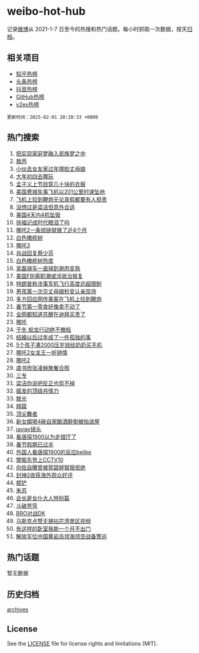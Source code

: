 # weibo-hot-hub

记录[微博](https://www.weibo.com)从 2021-1-7 日至今的热搜和热门话题。每小时抓取一次数据，按天[归档](archives)。

## 相关项目

- [知乎热榜](https://github.com/lonnyzhang423/zhihu-hot-hub)
- [头条热榜](https://github.com/lonnyzhang423/toutiao-hot-hub)
- [抖音热榜](https://github.com/lonnyzhang423/douyin-hot-hub)
- [GitHub热榜](https://github.com/lonnyzhang423/github-hot-hub)
- [v2ex热榜](https://github.com/lonnyzhang423/v2ex-hot-hub)


`更新时间：2025-02-01 20:28:33 +0800`

## 热门搜索

1. [把实现家庭梦融入民族梦之中](https://m.weibo.cn/search?containerid=100103type%3D1%26t%3D10%26q%3D%23%E6%8A%8A%E5%AE%9E%E7%8E%B0%E5%AE%B6%E5%BA%AD%E6%A2%A6%E8%9E%8D%E5%85%A5%E6%B0%91%E6%97%8F%E6%A2%A6%E4%B9%8B%E4%B8%AD%23&stream_entry_id=51&isnewpage=1&extparam=seat%3D1%26q%3D%2523%25E6%258A%258A%25E5%25AE%259E%25E7%258E%25B0%25E5%25AE%25B6%25E5%25BA%25AD%25E6%25A2%25A6%25E8%259E%258D%25E5%2585%25A5%25E6%25B0%2591%25E6%2597%258F%25E6%25A2%25A6%25E4%25B9%258B%25E4%25B8%25AD%2523%26filter_type%3Drealtimehot%26stream_entry_id%3D51%26pos%3D0%26dgr%3D0%26c_type%3D51%26cate%3D10103%26display_time%3D1738412911%26pre_seqid%3D17384129116630109200806)
1. [敖丙](https://m.weibo.cn/search?containerid=100103type%3D1%26t%3D10%26q%3D%E6%95%96%E4%B8%99&stream_entry_id=31&isnewpage=1&extparam=seat%3D1%26q%3D%25E6%2595%2596%25E4%25B8%2599%26dgr%3D0%26stream_entry_id%3D31%26realpos%3D1%26band_rank%3D1%26filter_type%3Drealtimehot%26cate%3D5001%26lcate%3D5001%26c_type%3D31%26pos%3D0%26flag%3D2%26display_time%3D1738412911%26pre_seqid%3D17384129116630109200806)
1. [小伙去女友家过年撞脸丈母娘](https://m.weibo.cn/search?containerid=100103type%3D1%26t%3D10%26q%3D%23%E5%B0%8F%E4%BC%99%E5%8E%BB%E5%A5%B3%E5%8F%8B%E5%AE%B6%E8%BF%87%E5%B9%B4%E6%92%9E%E8%84%B8%E4%B8%88%E6%AF%8D%E5%A8%98%23&stream_entry_id=31&isnewpage=1&extparam=seat%3D1%26q%3D%2523%25E5%25B0%258F%25E4%25BC%2599%25E5%258E%25BB%25E5%25A5%25B3%25E5%258F%258B%25E5%25AE%25B6%25E8%25BF%2587%25E5%25B9%25B4%25E6%2592%259E%25E8%2584%25B8%25E4%25B8%2588%25E6%25AF%258D%25E5%25A8%2598%2523%26dgr%3D0%26stream_entry_id%3D31%26realpos%3D2%26band_rank%3D2%26filter_type%3Drealtimehot%26cate%3D5001%26lcate%3D5001%26c_type%3D31%26pos%3D1%26flag%3D0%26display_time%3D1738412911%26pre_seqid%3D17384129116630109200806)
1. [大年初四去哪玩](https://m.weibo.cn/search?containerid=100103type%3D1%26t%3D10%26q%3D%23%E5%A4%A7%E5%B9%B4%E5%88%9D%E5%9B%9B%E5%8E%BB%E5%93%AA%E7%8E%A9%23&stream_entry_id=31&isnewpage=1&extparam=seat%3D1%26q%3D%2523%25E5%25A4%25A7%25E5%25B9%25B4%25E5%2588%259D%25E5%259B%259B%25E5%258E%25BB%25E5%2593%25AA%25E7%258E%25A9%2523%26dgr%3D0%26stream_entry_id%3D31%26realpos%3D3%26band_rank%3D3%26filter_type%3Drealtimehot%26cate%3D5001%26lcate%3D5001%26c_type%3D31%26pos%3D2%26flag%3D0%26display_time%3D1738412911%26pre_seqid%3D17384129116630109200806)
1. [孟子义上节目穿几十块的衣服](https://m.weibo.cn/search?containerid=100103type%3D1%26t%3D10%26q%3D%23%E5%AD%9F%E5%AD%90%E4%B9%89%E4%B8%8A%E8%8A%82%E7%9B%AE%E7%A9%BF%E5%87%A0%E5%8D%81%E5%9D%97%E7%9A%84%E8%A1%A3%E6%9C%8D%23&stream_entry_id=31&isnewpage=1&extparam=seat%3D1%26q%3D%2523%25E5%25AD%259F%25E5%25AD%2590%25E4%25B9%2589%25E4%25B8%258A%25E8%258A%2582%25E7%259B%25AE%25E7%25A9%25BF%25E5%2587%25A0%25E5%258D%2581%25E5%259D%2597%25E7%259A%2584%25E8%25A1%25A3%25E6%259C%258D%2523%26dgr%3D0%26stream_entry_id%3D31%26realpos%3D4%26band_rank%3D4%26filter_type%3Drealtimehot%26cate%3D5001%26lcate%3D5001%26c_type%3D31%26pos%3D3%26flag%3D2%26display_time%3D1738412911%26pre_seqid%3D17384129116630109200806)
1. [美国费城失事飞机以201公里时速坠地](https://m.weibo.cn/search?containerid=100103type%3D1%26t%3D10%26q%3D%23%E7%BE%8E%E5%9B%BD%E8%B4%B9%E5%9F%8E%E5%A4%B1%E4%BA%8B%E9%A3%9E%E6%9C%BA%E4%BB%A5201%E5%85%AC%E9%87%8C%E6%97%B6%E9%80%9F%E5%9D%A0%E5%9C%B0%23&stream_entry_id=31&isnewpage=1&extparam=seat%3D1%26q%3D%2523%25E7%25BE%258E%25E5%259B%25BD%25E8%25B4%25B9%25E5%259F%258E%25E5%25A4%25B1%25E4%25BA%258B%25E9%25A3%259E%25E6%259C%25BA%25E4%25BB%25A5201%25E5%2585%25AC%25E9%2587%258C%25E6%2597%25B6%25E9%2580%259F%25E5%259D%25A0%25E5%259C%25B0%2523%26dgr%3D0%26stream_entry_id%3D31%26realpos%3D5%26band_rank%3D5%26filter_type%3Drealtimehot%26cate%3D5001%26lcate%3D5001%26c_type%3D31%26pos%3D4%26flag%3D1%26display_time%3D1738412911%26pre_seqid%3D17384129116630109200806)
1. [飞机上捡到鞭炮无论真假都要有人担责](https://m.weibo.cn/search?containerid=100103type%3D1%26t%3D10%26q%3D%23%E9%A3%9E%E6%9C%BA%E4%B8%8A%E6%8D%A1%E5%88%B0%E9%9E%AD%E7%82%AE%E6%97%A0%E8%AE%BA%E7%9C%9F%E5%81%87%E9%83%BD%E8%A6%81%E6%9C%89%E4%BA%BA%E6%8B%85%E8%B4%A3%23&stream_entry_id=31&isnewpage=1&extparam=seat%3D1%26q%3D%2523%25E9%25A3%259E%25E6%259C%25BA%25E4%25B8%258A%25E6%258D%25A1%25E5%2588%25B0%25E9%259E%25AD%25E7%2582%25AE%25E6%2597%25A0%25E8%25AE%25BA%25E7%259C%259F%25E5%2581%2587%25E9%2583%25BD%25E8%25A6%2581%25E6%259C%2589%25E4%25BA%25BA%25E6%258B%2585%25E8%25B4%25A3%2523%26dgr%3D0%26stream_entry_id%3D31%26realpos%3D6%26band_rank%3D6%26filter_type%3Drealtimehot%26cate%3D5001%26lcate%3D5001%26c_type%3D31%26pos%3D5%26flag%3D0%26display_time%3D1738412911%26pre_seqid%3D17384129116630109200806)
1. [没想过是梁洁但意外合适](https://m.weibo.cn/search?containerid=100103type%3D1%26t%3D10%26q%3D%E6%B2%A1%E6%83%B3%E8%BF%87%E6%98%AF%E6%A2%81%E6%B4%81%E4%BD%86%E6%84%8F%E5%A4%96%E5%90%88%E9%80%82&stream_entry_id=31&isnewpage=1&extparam=seat%3D1%26q%3D%25E6%25B2%25A1%25E6%2583%25B3%25E8%25BF%2587%25E6%2598%25AF%25E6%25A2%2581%25E6%25B4%2581%25E4%25BD%2586%25E6%2584%258F%25E5%25A4%2596%25E5%2590%2588%25E9%2580%2582%26dgr%3D0%26stream_entry_id%3D31%26realpos%3D7%26band_rank%3D7%26filter_type%3Drealtimehot%26cate%3D5001%26lcate%3D5001%26c_type%3D31%26pos%3D6%26flag%3D1%26display_time%3D1738412911%26pre_seqid%3D17384129116630109200806)
1. [美国4天内4机坠毁](https://m.weibo.cn/search?containerid=100103type%3D1%26t%3D10%26q%3D%23%E7%BE%8E%E5%9B%BD4%E5%A4%A9%E5%86%854%E6%9C%BA%E5%9D%A0%E6%AF%81%23&stream_entry_id=31&isnewpage=1&extparam=seat%3D1%26q%3D%2523%25E7%25BE%258E%25E5%259B%25BD4%25E5%25A4%25A9%25E5%2586%25854%25E6%259C%25BA%25E5%259D%25A0%25E6%25AF%2581%2523%26dgr%3D0%26stream_entry_id%3D31%26realpos%3D8%26band_rank%3D8%26filter_type%3Drealtimehot%26cate%3D5001%26lcate%3D5001%26c_type%3D31%26pos%3D7%26flag%3D0%26display_time%3D1738412911%26pre_seqid%3D17384129116630109200806)
1. [徐福记成时代眼泪了吗](https://m.weibo.cn/search?containerid=100103type%3D1%26t%3D10%26q%3D%23%E5%BE%90%E7%A6%8F%E8%AE%B0%E6%88%90%E6%97%B6%E4%BB%A3%E7%9C%BC%E6%B3%AA%E4%BA%86%E5%90%97%23&stream_entry_id=31&isnewpage=1&extparam=seat%3D1%26q%3D%2523%25E5%25BE%2590%25E7%25A6%258F%25E8%25AE%25B0%25E6%2588%2590%25E6%2597%25B6%25E4%25BB%25A3%25E7%259C%25BC%25E6%25B3%25AA%25E4%25BA%2586%25E5%2590%2597%2523%26dgr%3D0%26stream_entry_id%3D31%26realpos%3D9%26band_rank%3D9%26filter_type%3Drealtimehot%26cate%3D5001%26lcate%3D5001%26c_type%3D31%26pos%3D8%26flag%3D0%26display_time%3D1738412911%26pre_seqid%3D17384129116630109200806)
1. [哪吒2一条锁链就做了近4个月](https://m.weibo.cn/search?containerid=100103type%3D1%26t%3D10%26q%3D%23%E5%93%AA%E5%90%922%E4%B8%80%E6%9D%A1%E9%94%81%E9%93%BE%E5%B0%B1%E5%81%9A%E4%BA%86%E8%BF%914%E4%B8%AA%E6%9C%88%23&stream_entry_id=31&isnewpage=1&extparam=seat%3D1%26q%3D%2523%25E5%2593%25AA%25E5%2590%25922%25E4%25B8%2580%25E6%259D%25A1%25E9%2594%2581%25E9%2593%25BE%25E5%25B0%25B1%25E5%2581%259A%25E4%25BA%2586%25E8%25BF%25914%25E4%25B8%25AA%25E6%259C%2588%2523%26dgr%3D0%26stream_entry_id%3D31%26realpos%3D10%26band_rank%3D10%26filter_type%3Drealtimehot%26cate%3D5001%26lcate%3D5001%26c_type%3D31%26pos%3D9%26flag%3D0%26display_time%3D1738412911%26pre_seqid%3D17384129116630109200806)
1. [白色橄榄树](https://m.weibo.cn/search?containerid=100103type%3D1%26t%3D10%26q%3D%E7%99%BD%E8%89%B2%E6%A9%84%E6%A6%84%E6%A0%91&stream_entry_id=31&isnewpage=1&extparam=seat%3D1%26q%3D%25E7%2599%25BD%25E8%2589%25B2%25E6%25A9%2584%25E6%25A6%2584%25E6%25A0%2591%26dgr%3D0%26stream_entry_id%3D31%26realpos%3D11%26band_rank%3D11%26filter_type%3Drealtimehot%26cate%3D5001%26lcate%3D5001%26c_type%3D31%26pos%3D10%26flag%3D2%26display_time%3D1738412911%26pre_seqid%3D17384129116630109200806)
1. [哪吒3](https://m.weibo.cn/search?containerid=100103type%3D1%26t%3D10%26q%3D%E5%93%AA%E5%90%923&stream_entry_id=31&isnewpage=1&extparam=seat%3D1%26q%3D%25E5%2593%25AA%25E5%2590%25923%26dgr%3D0%26stream_entry_id%3D31%26realpos%3D12%26band_rank%3D12%26filter_type%3Drealtimehot%26cate%3D5001%26lcate%3D5001%26c_type%3D31%26pos%3D11%26flag%3D1%26display_time%3D1738412911%26pre_seqid%3D17384129116630109200806)
1. [肖战回复蔡少芬](https://m.weibo.cn/search?containerid=100103type%3D1%26t%3D10%26q%3D%23%E8%82%96%E6%88%98%E5%9B%9E%E5%A4%8D%E8%94%A1%E5%B0%91%E8%8A%AC%23&stream_entry_id=31&isnewpage=1&extparam=seat%3D1%26q%3D%2523%25E8%2582%2596%25E6%2588%2598%25E5%259B%259E%25E5%25A4%258D%25E8%2594%25A1%25E5%25B0%2591%25E8%258A%25AC%2523%26dgr%3D0%26stream_entry_id%3D31%26realpos%3D13%26band_rank%3D13%26filter_type%3Drealtimehot%26cate%3D5001%26lcate%3D5001%26c_type%3D31%26pos%3D12%26flag%3D0%26display_time%3D1738412911%26pre_seqid%3D17384129116630109200806)
1. [白色橄榄树热度](https://m.weibo.cn/search?containerid=100103type%3D1%26t%3D10%26q%3D%23%E7%99%BD%E8%89%B2%E6%A9%84%E6%A6%84%E6%A0%91%E7%83%AD%E5%BA%A6%23&stream_entry_id=31&isnewpage=1&extparam=seat%3D1%26q%3D%2523%25E7%2599%25BD%25E8%2589%25B2%25E6%25A9%2584%25E6%25A6%2584%25E6%25A0%2591%25E7%2583%25AD%25E5%25BA%25A6%2523%26dgr%3D0%26stream_entry_id%3D31%26realpos%3D14%26band_rank%3D14%26filter_type%3Drealtimehot%26cate%3D5001%26lcate%3D5001%26c_type%3D31%26pos%3D13%26flag%3D1%26display_time%3D1738412911%26pre_seqid%3D17384129116630109200806)
1. [吴磊骑车一直骑到涮肉变熟](https://m.weibo.cn/search?containerid=100103type%3D1%26t%3D10%26q%3D%E5%90%B4%E7%A3%8A%E9%AA%91%E8%BD%A6%E4%B8%80%E7%9B%B4%E9%AA%91%E5%88%B0%E6%B6%AE%E8%82%89%E5%8F%98%E7%86%9F&stream_entry_id=31&isnewpage=1&extparam=seat%3D1%26q%3D%25E5%2590%25B4%25E7%25A3%258A%25E9%25AA%2591%25E8%25BD%25A6%25E4%25B8%2580%25E7%259B%25B4%25E9%25AA%2591%25E5%2588%25B0%25E6%25B6%25AE%25E8%2582%2589%25E5%258F%2598%25E7%2586%259F%26dgr%3D0%26stream_entry_id%3D31%26realpos%3D15%26band_rank%3D15%26filter_type%3Drealtimehot%26cate%3D5001%26lcate%3D5001%26c_type%3D31%26pos%3D14%26flag%3D1%26display_time%3D1738412911%26pre_seqid%3D17384129116630109200806)
1. [美国FBI离职潮或涉政治报复](https://m.weibo.cn/search?containerid=100103type%3D1%26t%3D10%26q%3D%23%E7%BE%8E%E5%9B%BDFBI%E7%A6%BB%E8%81%8C%E6%BD%AE%E6%88%96%E6%B6%89%E6%94%BF%E6%B2%BB%E6%8A%A5%E5%A4%8D%23&stream_entry_id=31&isnewpage=1&extparam=seat%3D1%26q%3D%2523%25E7%25BE%258E%25E5%259B%25BDFBI%25E7%25A6%25BB%25E8%2581%258C%25E6%25BD%25AE%25E6%2588%2596%25E6%25B6%2589%25E6%2594%25BF%25E6%25B2%25BB%25E6%258A%25A5%25E5%25A4%258D%2523%26dgr%3D0%26stream_entry_id%3D31%26realpos%3D16%26band_rank%3D16%26filter_type%3Drealtimehot%26cate%3D5001%26lcate%3D5001%26c_type%3D31%26pos%3D15%26flag%3D1%26display_time%3D1738412911%26pre_seqid%3D17384129116630109200806)
1. [特朗普称涉事军机飞行高度远超限制](https://m.weibo.cn/search?containerid=100103type%3D1%26t%3D10%26q%3D%23%E7%89%B9%E6%9C%97%E6%99%AE%E7%A7%B0%E6%B6%89%E4%BA%8B%E5%86%9B%E6%9C%BA%E9%A3%9E%E8%A1%8C%E9%AB%98%E5%BA%A6%E8%BF%9C%E8%B6%85%E9%99%90%E5%88%B6%23&stream_entry_id=31&isnewpage=1&extparam=seat%3D1%26q%3D%2523%25E7%2589%25B9%25E6%259C%2597%25E6%2599%25AE%25E7%25A7%25B0%25E6%25B6%2589%25E4%25BA%258B%25E5%2586%259B%25E6%259C%25BA%25E9%25A3%259E%25E8%25A1%258C%25E9%25AB%2598%25E5%25BA%25A6%25E8%25BF%259C%25E8%25B6%2585%25E9%2599%2590%25E5%2588%25B6%2523%26dgr%3D0%26stream_entry_id%3D31%26realpos%3D17%26band_rank%3D17%26filter_type%3Drealtimehot%26cate%3D5001%26lcate%3D5001%26c_type%3D31%26pos%3D16%26flag%3D0%26display_time%3D1738412911%26pre_seqid%3D17384129116630109200806)
1. [男孩第一次见丈母娘秒变认亲现场](https://m.weibo.cn/search?containerid=100103type%3D1%26t%3D10%26q%3D%23%E7%94%B7%E5%AD%A9%E7%AC%AC%E4%B8%80%E6%AC%A1%E8%A7%81%E4%B8%88%E6%AF%8D%E5%A8%98%E7%A7%92%E5%8F%98%E8%AE%A4%E4%BA%B2%E7%8E%B0%E5%9C%BA%23&stream_entry_id=31&isnewpage=1&extparam=seat%3D1%26q%3D%2523%25E7%2594%25B7%25E5%25AD%25A9%25E7%25AC%25AC%25E4%25B8%2580%25E6%25AC%25A1%25E8%25A7%2581%25E4%25B8%2588%25E6%25AF%258D%25E5%25A8%2598%25E7%25A7%2592%25E5%258F%2598%25E8%25AE%25A4%25E4%25BA%25B2%25E7%258E%25B0%25E5%259C%25BA%2523%26dgr%3D0%26stream_entry_id%3D31%26realpos%3D18%26band_rank%3D18%26filter_type%3Drealtimehot%26cate%3D5001%26lcate%3D5001%26c_type%3D31%26pos%3D17%26flag%3D0%26display_time%3D1738412911%26pre_seqid%3D17384129116630109200806)
1. [多方回应网传乘客在飞机上捡到鞭炮](https://m.weibo.cn/search?containerid=100103type%3D1%26t%3D10%26q%3D%23%E5%A4%9A%E6%96%B9%E5%9B%9E%E5%BA%94%E7%BD%91%E4%BC%A0%E4%B9%98%E5%AE%A2%E5%9C%A8%E9%A3%9E%E6%9C%BA%E4%B8%8A%E6%8D%A1%E5%88%B0%E9%9E%AD%E7%82%AE%23&stream_entry_id=31&isnewpage=1&extparam=seat%3D1%26q%3D%2523%25E5%25A4%259A%25E6%2596%25B9%25E5%259B%259E%25E5%25BA%2594%25E7%25BD%2591%25E4%25BC%25A0%25E4%25B9%2598%25E5%25AE%25A2%25E5%259C%25A8%25E9%25A3%259E%25E6%259C%25BA%25E4%25B8%258A%25E6%258D%25A1%25E5%2588%25B0%25E9%259E%25AD%25E7%2582%25AE%2523%26dgr%3D0%26stream_entry_id%3D31%26realpos%3D19%26band_rank%3D19%26filter_type%3Drealtimehot%26cate%3D5001%26lcate%3D5001%26c_type%3D31%26pos%3D18%26flag%3D0%26display_time%3D1738412911%26pre_seqid%3D17384129116630109200806)
1. [春节第一零食好像卖不动了](https://m.weibo.cn/search?containerid=100103type%3D1%26t%3D10%26q%3D%23%E6%98%A5%E8%8A%82%E7%AC%AC%E4%B8%80%E9%9B%B6%E9%A3%9F%E5%A5%BD%E5%83%8F%E5%8D%96%E4%B8%8D%E5%8A%A8%E4%BA%86%23&stream_entry_id=31&isnewpage=1&extparam=seat%3D1%26q%3D%2523%25E6%2598%25A5%25E8%258A%2582%25E7%25AC%25AC%25E4%25B8%2580%25E9%259B%25B6%25E9%25A3%259F%25E5%25A5%25BD%25E5%2583%258F%25E5%258D%2596%25E4%25B8%258D%25E5%258A%25A8%25E4%25BA%2586%2523%26dgr%3D0%26stream_entry_id%3D31%26realpos%3D20%26band_rank%3D20%26filter_type%3Drealtimehot%26cate%3D5001%26lcate%3D5001%26c_type%3D31%26pos%3D19%26flag%3D0%26display_time%3D1738412911%26pre_seqid%3D17384129116630109200806)
1. [全网都知道苏醒在迪拜买贵了](https://m.weibo.cn/search?containerid=100103type%3D1%26t%3D10%26q%3D%E5%85%A8%E7%BD%91%E9%83%BD%E7%9F%A5%E9%81%93%E8%8B%8F%E9%86%92%E5%9C%A8%E8%BF%AA%E6%8B%9C%E4%B9%B0%E8%B4%B5%E4%BA%86&stream_entry_id=31&isnewpage=1&extparam=seat%3D1%26q%3D%25E5%2585%25A8%25E7%25BD%2591%25E9%2583%25BD%25E7%259F%25A5%25E9%2581%2593%25E8%258B%258F%25E9%2586%2592%25E5%259C%25A8%25E8%25BF%25AA%25E6%258B%259C%25E4%25B9%25B0%25E8%25B4%25B5%25E4%25BA%2586%26dgr%3D0%26stream_entry_id%3D31%26realpos%3D21%26band_rank%3D21%26filter_type%3Drealtimehot%26cate%3D5001%26lcate%3D5001%26c_type%3D31%26pos%3D20%26flag%3D2%26display_time%3D1738412911%26pre_seqid%3D17384129116630109200806)
1. [哪吒](https://m.weibo.cn/search?containerid=100103type%3D1%26t%3D10%26q%3D%E5%93%AA%E5%90%92&stream_entry_id=31&isnewpage=1&extparam=seat%3D1%26q%3D%25E5%2593%25AA%25E5%2590%2592%26dgr%3D0%26stream_entry_id%3D31%26realpos%3D22%26band_rank%3D22%26filter_type%3Drealtimehot%26cate%3D5001%26lcate%3D5001%26c_type%3D31%26pos%3D21%26flag%3D1%26display_time%3D1738412911%26pre_seqid%3D17384129116630109200806)
1. [于冬 蛟龙行动绝不撤档](https://m.weibo.cn/search?containerid=100103type%3D1%26t%3D10%26q%3D%E4%BA%8E%E5%86%AC+%E8%9B%9F%E9%BE%99%E8%A1%8C%E5%8A%A8%E7%BB%9D%E4%B8%8D%E6%92%A4%E6%A1%A3&stream_entry_id=31&isnewpage=1&extparam=seat%3D1%26q%3D%25E4%25BA%258E%25E5%2586%25AC%2520%25E8%259B%259F%25E9%25BE%2599%25E8%25A1%258C%25E5%258A%25A8%25E7%25BB%259D%25E4%25B8%258D%25E6%2592%25A4%25E6%25A1%25A3%26dgr%3D0%26stream_entry_id%3D31%26realpos%3D23%26band_rank%3D23%26filter_type%3Drealtimehot%26cate%3D5001%26lcate%3D5001%26c_type%3D31%26pos%3D22%26flag%3D0%26display_time%3D1738412911%26pre_seqid%3D17384129116630109200806)
1. [结婚以后过年成了一件孤独的事](https://m.weibo.cn/search?containerid=100103type%3D1%26t%3D10%26q%3D%23%E7%BB%93%E5%A9%9A%E4%BB%A5%E5%90%8E%E8%BF%87%E5%B9%B4%E6%88%90%E4%BA%86%E4%B8%80%E4%BB%B6%E5%AD%A4%E7%8B%AC%E7%9A%84%E4%BA%8B%23&stream_entry_id=31&isnewpage=1&extparam=seat%3D1%26q%3D%2523%25E7%25BB%2593%25E5%25A9%259A%25E4%25BB%25A5%25E5%2590%258E%25E8%25BF%2587%25E5%25B9%25B4%25E6%2588%2590%25E4%25BA%2586%25E4%25B8%2580%25E4%25BB%25B6%25E5%25AD%25A4%25E7%258B%25AC%25E7%259A%2584%25E4%25BA%258B%2523%26dgr%3D0%26stream_entry_id%3D31%26realpos%3D24%26band_rank%3D24%26filter_type%3Drealtimehot%26cate%3D5001%26lcate%3D5001%26c_type%3D31%26pos%3D23%26flag%3D0%26display_time%3D1738412911%26pre_seqid%3D17384129116630109200806)
1. [5个孩子凑2000压岁钱给奶奶买手机](https://m.weibo.cn/search?containerid=100103type%3D1%26t%3D10%26q%3D%235%E4%B8%AA%E5%AD%A9%E5%AD%90%E5%87%912000%E5%8E%8B%E5%B2%81%E9%92%B1%E7%BB%99%E5%A5%B6%E5%A5%B6%E4%B9%B0%E6%89%8B%E6%9C%BA%23&stream_entry_id=31&isnewpage=1&extparam=seat%3D1%26q%3D%25235%25E4%25B8%25AA%25E5%25AD%25A9%25E5%25AD%2590%25E5%2587%25912000%25E5%258E%258B%25E5%25B2%2581%25E9%2592%25B1%25E7%25BB%2599%25E5%25A5%25B6%25E5%25A5%25B6%25E4%25B9%25B0%25E6%2589%258B%25E6%259C%25BA%2523%26dgr%3D0%26stream_entry_id%3D31%26realpos%3D25%26band_rank%3D25%26filter_type%3Drealtimehot%26cate%3D5001%26lcate%3D5001%26c_type%3D31%26pos%3D24%26flag%3D1%26display_time%3D1738412911%26pre_seqid%3D17384129116630109200806)
1. [哪吒2女龙王一听钟情](https://m.weibo.cn/search?containerid=100103type%3D1%26t%3D10%26q%3D%E5%93%AA%E5%90%922%E5%A5%B3%E9%BE%99%E7%8E%8B%E4%B8%80%E5%90%AC%E9%92%9F%E6%83%85&stream_entry_id=31&isnewpage=1&extparam=seat%3D1%26q%3D%25E5%2593%25AA%25E5%2590%25922%25E5%25A5%25B3%25E9%25BE%2599%25E7%258E%258B%25E4%25B8%2580%25E5%2590%25AC%25E9%2592%259F%25E6%2583%2585%26dgr%3D0%26stream_entry_id%3D31%26realpos%3D26%26band_rank%3D26%26filter_type%3Drealtimehot%26cate%3D5001%26lcate%3D5001%26c_type%3D31%26pos%3D25%26flag%3D1%26display_time%3D1738412911%26pre_seqid%3D17384129116630109200806)
1. [哪吒2](https://m.weibo.cn/search?containerid=100103type%3D1%26t%3D10%26q%3D%E5%93%AA%E5%90%922&stream_entry_id=31&isnewpage=1&extparam=seat%3D1%26q%3D%25E5%2593%25AA%25E5%2590%25922%26dgr%3D0%26stream_entry_id%3D31%26realpos%3D27%26band_rank%3D27%26filter_type%3Drealtimehot%26cate%3D5001%26lcate%3D5001%26c_type%3D31%26pos%3D26%26flag%3D0%26display_time%3D1738412911%26pre_seqid%3D17384129116630109200806)
1. [虞书欣张凌赫聚餐合照](https://m.weibo.cn/search?containerid=100103type%3D1%26t%3D10%26q%3D%23%E8%99%9E%E4%B9%A6%E6%AC%A3%E5%BC%A0%E5%87%8C%E8%B5%AB%E8%81%9A%E9%A4%90%E5%90%88%E7%85%A7%23&stream_entry_id=31&isnewpage=1&extparam=seat%3D1%26q%3D%2523%25E8%2599%259E%25E4%25B9%25A6%25E6%25AC%25A3%25E5%25BC%25A0%25E5%2587%258C%25E8%25B5%25AB%25E8%2581%259A%25E9%25A4%2590%25E5%2590%2588%25E7%2585%25A7%2523%26dgr%3D0%26stream_entry_id%3D31%26realpos%3D28%26band_rank%3D28%26filter_type%3Drealtimehot%26cate%3D5001%26lcate%3D5001%26c_type%3D31%26pos%3D27%26flag%3D0%26display_time%3D1738412911%26pre_seqid%3D17384129116630109200806)
1. [三专](https://m.weibo.cn/search?containerid=100103type%3D1%26t%3D10%26q%3D%E4%B8%89%E4%B8%93&stream_entry_id=31&isnewpage=1&extparam=seat%3D1%26q%3D%25E4%25B8%2589%25E4%25B8%2593%26dgr%3D0%26stream_entry_id%3D31%26realpos%3D29%26band_rank%3D29%26filter_type%3Drealtimehot%26cate%3D5001%26lcate%3D5001%26c_type%3D31%26pos%3D28%26flag%3D1%26display_time%3D1738412911%26pre_seqid%3D17384129116630109200806)
1. [梁洁你说吧反正也剪不掉](https://m.weibo.cn/search?containerid=100103type%3D1%26t%3D10%26q%3D%E6%A2%81%E6%B4%81%E4%BD%A0%E8%AF%B4%E5%90%A7%E5%8F%8D%E6%AD%A3%E4%B9%9F%E5%89%AA%E4%B8%8D%E6%8E%89&stream_entry_id=31&isnewpage=1&extparam=seat%3D1%26q%3D%25E6%25A2%2581%25E6%25B4%2581%25E4%25BD%25A0%25E8%25AF%25B4%25E5%2590%25A7%25E5%258F%258D%25E6%25AD%25A3%25E4%25B9%259F%25E5%2589%25AA%25E4%25B8%258D%25E6%258E%2589%26dgr%3D0%26stream_entry_id%3D31%26realpos%3D30%26band_rank%3D30%26filter_type%3Drealtimehot%26cate%3D5001%26lcate%3D5001%26c_type%3D31%26pos%3D29%26flag%3D1%26display_time%3D1738412911%26pre_seqid%3D17384129116630109200806)
1. [姬发的顶级共情力](https://m.weibo.cn/search?containerid=100103type%3D1%26t%3D10%26q%3D%E5%A7%AC%E5%8F%91%E7%9A%84%E9%A1%B6%E7%BA%A7%E5%85%B1%E6%83%85%E5%8A%9B&stream_entry_id=31&isnewpage=1&extparam=seat%3D1%26q%3D%25E5%25A7%25AC%25E5%258F%2591%25E7%259A%2584%25E9%25A1%25B6%25E7%25BA%25A7%25E5%2585%25B1%25E6%2583%2585%25E5%258A%259B%26dgr%3D0%26stream_entry_id%3D31%26realpos%3D31%26band_rank%3D31%26filter_type%3Drealtimehot%26cate%3D5001%26lcate%3D5001%26c_type%3D31%26pos%3D30%26flag%3D1%26display_time%3D1738412911%26pre_seqid%3D17384129116630109200806)
1. [敖光](https://m.weibo.cn/search?containerid=100103type%3D1%26t%3D10%26q%3D%E6%95%96%E5%85%89&stream_entry_id=31&isnewpage=1&extparam=seat%3D1%26q%3D%25E6%2595%2596%25E5%2585%2589%26dgr%3D0%26stream_entry_id%3D31%26realpos%3D32%26band_rank%3D32%26filter_type%3Drealtimehot%26cate%3D5001%26lcate%3D5001%26c_type%3D31%26pos%3D31%26flag%3D0%26display_time%3D1738412911%26pre_seqid%3D17384129116630109200806)
1. [翔霖](https://m.weibo.cn/search?containerid=100103type%3D1%26t%3D10%26q%3D%E7%BF%94%E9%9C%96&stream_entry_id=31&isnewpage=1&extparam=seat%3D1%26q%3D%25E7%25BF%2594%25E9%259C%2596%26dgr%3D0%26stream_entry_id%3D31%26realpos%3D33%26band_rank%3D33%26filter_type%3Drealtimehot%26cate%3D5001%26lcate%3D5001%26c_type%3D31%26pos%3D32%26flag%3D1%26display_time%3D1738412911%26pre_seqid%3D17384129116630109200806)
1. [顶尖舞者](https://m.weibo.cn/search?containerid=100103type%3D1%26t%3D10%26q%3D%E9%A1%B6%E5%B0%96%E8%88%9E%E8%80%85&stream_entry_id=31&isnewpage=1&extparam=seat%3D1%26q%3D%25E9%25A1%25B6%25E5%25B0%2596%25E8%2588%259E%25E8%2580%2585%26dgr%3D0%26stream_entry_id%3D31%26realpos%3D34%26band_rank%3D34%26filter_type%3Drealtimehot%26cate%3D5001%26lcate%3D5001%26c_type%3D31%26pos%3D33%26flag%3D1%26display_time%3D1738412911%26pre_seqid%3D17384129116630109200806)
1. [新女婿喝4碗自家酿酒醉倒被抬进屋](https://m.weibo.cn/search?containerid=100103type%3D1%26t%3D10%26q%3D%23%E6%96%B0%E5%A5%B3%E5%A9%BF%E5%96%9D4%E7%A2%97%E8%87%AA%E5%AE%B6%E9%85%BF%E9%85%92%E9%86%89%E5%80%92%E8%A2%AB%E6%8A%AC%E8%BF%9B%E5%B1%8B%23&stream_entry_id=31&isnewpage=1&extparam=seat%3D1%26q%3D%2523%25E6%2596%25B0%25E5%25A5%25B3%25E5%25A9%25BF%25E5%2596%259D4%25E7%25A2%2597%25E8%2587%25AA%25E5%25AE%25B6%25E9%2585%25BF%25E9%2585%2592%25E9%2586%2589%25E5%2580%2592%25E8%25A2%25AB%25E6%258A%25AC%25E8%25BF%259B%25E5%25B1%258B%2523%26dgr%3D0%26stream_entry_id%3D31%26realpos%3D35%26band_rank%3D35%26filter_type%3Drealtimehot%26cate%3D5001%26lcate%3D5001%26c_type%3D31%26pos%3D34%26flag%3D0%26display_time%3D1738412911%26pre_seqid%3D17384129116630109200806)
1. [jayjay镜头](https://m.weibo.cn/search?containerid=100103type%3D1%26t%3D10%26q%3Djayjay%E9%95%9C%E5%A4%B4&stream_entry_id=31&isnewpage=1&extparam=seat%3D1%26q%3Djayjay%25E9%2595%259C%25E5%25A4%25B4%26dgr%3D0%26stream_entry_id%3D31%26realpos%3D36%26band_rank%3D36%26filter_type%3Drealtimehot%26cate%3D5001%26lcate%3D5001%26c_type%3D31%26pos%3D35%26flag%3D1%26display_time%3D1738412911%26pre_seqid%3D17384129116630109200806)
1. [看唐探1900以为走错厅了](https://m.weibo.cn/search?containerid=100103type%3D1%26t%3D10%26q%3D%E7%9C%8B%E5%94%90%E6%8E%A21900%E4%BB%A5%E4%B8%BA%E8%B5%B0%E9%94%99%E5%8E%85%E4%BA%86&stream_entry_id=31&isnewpage=1&extparam=seat%3D1%26q%3D%25E7%259C%258B%25E5%2594%2590%25E6%258E%25A21900%25E4%25BB%25A5%25E4%25B8%25BA%25E8%25B5%25B0%25E9%2594%2599%25E5%258E%2585%25E4%25BA%2586%26dgr%3D0%26stream_entry_id%3D31%26realpos%3D37%26band_rank%3D37%26filter_type%3Drealtimehot%26cate%3D5001%26lcate%3D5001%26c_type%3D31%26pos%3D36%26flag%3D0%26display_time%3D1738412911%26pre_seqid%3D17384129116630109200806)
1. [春节假期已过半](https://m.weibo.cn/search?containerid=100103type%3D1%26t%3D10%26q%3D%23%E6%98%A5%E8%8A%82%E5%81%87%E6%9C%9F%E5%B7%B2%E8%BF%87%E5%8D%8A%23&stream_entry_id=31&isnewpage=1&extparam=seat%3D1%26q%3D%2523%25E6%2598%25A5%25E8%258A%2582%25E5%2581%2587%25E6%259C%259F%25E5%25B7%25B2%25E8%25BF%2587%25E5%258D%258A%2523%26dgr%3D0%26stream_entry_id%3D31%26realpos%3D38%26band_rank%3D38%26filter_type%3Drealtimehot%26cate%3D5001%26lcate%3D5001%26c_type%3D31%26pos%3D37%26flag%3D0%26display_time%3D1738412911%26pre_seqid%3D17384129116630109200806)
1. [外国人看唐探1900的反应belike](https://m.weibo.cn/search?containerid=100103type%3D1%26t%3D10%26q%3D%E5%A4%96%E5%9B%BD%E4%BA%BA%E7%9C%8B%E5%94%90%E6%8E%A21900%E7%9A%84%E5%8F%8D%E5%BA%94belike&stream_entry_id=31&isnewpage=1&extparam=seat%3D1%26q%3D%25E5%25A4%2596%25E5%259B%25BD%25E4%25BA%25BA%25E7%259C%258B%25E5%2594%2590%25E6%258E%25A21900%25E7%259A%2584%25E5%258F%258D%25E5%25BA%2594belike%26dgr%3D0%26stream_entry_id%3D31%26realpos%3D39%26band_rank%3D39%26filter_type%3Drealtimehot%26cate%3D5001%26lcate%3D5001%26c_type%3D31%26pos%3D38%26flag%3D1%26display_time%3D1738412911%26pre_seqid%3D17384129116630109200806)
1. [樊振东登上CCTV10](https://m.weibo.cn/search?containerid=100103type%3D1%26t%3D10%26q%3D%23%E6%A8%8A%E6%8C%AF%E4%B8%9C%E7%99%BB%E4%B8%8ACCTV10%23&stream_entry_id=31&isnewpage=1&extparam=seat%3D1%26q%3D%2523%25E6%25A8%258A%25E6%258C%25AF%25E4%25B8%259C%25E7%2599%25BB%25E4%25B8%258ACCTV10%2523%26dgr%3D0%26stream_entry_id%3D31%26realpos%3D40%26band_rank%3D40%26filter_type%3Drealtimehot%26cate%3D5001%26lcate%3D5001%26c_type%3D31%26pos%3D39%26flag%3D0%26display_time%3D1738412911%26pre_seqid%3D17384129116630109200806)
1. [向佐自曝曾被郭碧婷狠狠拒绝](https://m.weibo.cn/search?containerid=100103type%3D1%26t%3D10%26q%3D%E5%90%91%E4%BD%90%E8%87%AA%E6%9B%9D%E6%9B%BE%E8%A2%AB%E9%83%AD%E7%A2%A7%E5%A9%B7%E7%8B%A0%E7%8B%A0%E6%8B%92%E7%BB%9D&stream_entry_id=31&isnewpage=1&extparam=seat%3D1%26q%3D%25E5%2590%2591%25E4%25BD%2590%25E8%2587%25AA%25E6%259B%259D%25E6%259B%25BE%25E8%25A2%25AB%25E9%2583%25AD%25E7%25A2%25A7%25E5%25A9%25B7%25E7%258B%25A0%25E7%258B%25A0%25E6%258B%2592%25E7%25BB%259D%26dgr%3D0%26stream_entry_id%3D31%26realpos%3D41%26band_rank%3D41%26filter_type%3Drealtimehot%26cate%3D5001%26lcate%3D5001%26c_type%3D31%26pos%3D40%26flag%3D0%26display_time%3D1738412911%26pre_seqid%3D17384129116630109200806)
1. [封神2收获海外观众好评](https://m.weibo.cn/search?containerid=100103type%3D1%26t%3D10%26q%3D%23%E5%B0%81%E7%A5%9E2%E6%94%B6%E8%8E%B7%E6%B5%B7%E5%A4%96%E8%A7%82%E4%BC%97%E5%A5%BD%E8%AF%84%23&stream_entry_id=31&isnewpage=1&extparam=seat%3D1%26q%3D%2523%25E5%25B0%2581%25E7%25A5%259E2%25E6%2594%25B6%25E8%258E%25B7%25E6%25B5%25B7%25E5%25A4%2596%25E8%25A7%2582%25E4%25BC%2597%25E5%25A5%25BD%25E8%25AF%2584%2523%26dgr%3D0%26stream_entry_id%3D31%26realpos%3D42%26band_rank%3D42%26filter_type%3Drealtimehot%26cate%3D5001%26lcate%3D5001%26c_type%3D31%26pos%3D41%26flag%3D0%26display_time%3D1738412911%26pre_seqid%3D17384129116630109200806)
1. [棍铲](https://m.weibo.cn/search?containerid=100103type%3D1%26t%3D10%26q%3D%E6%A3%8D%E9%93%B2&stream_entry_id=31&isnewpage=1&extparam=seat%3D1%26q%3D%25E6%25A3%258D%25E9%2593%25B2%26dgr%3D0%26stream_entry_id%3D31%26realpos%3D43%26band_rank%3D43%26filter_type%3Drealtimehot%26cate%3D5001%26lcate%3D5001%26c_type%3D31%26pos%3D42%26flag%3D1%26display_time%3D1738412911%26pre_seqid%3D17384129116630109200806)
1. [朱苏](https://m.weibo.cn/search?containerid=100103type%3D1%26t%3D10%26q%3D%E6%9C%B1%E8%8B%8F&stream_entry_id=31&isnewpage=1&extparam=seat%3D1%26q%3D%25E6%259C%25B1%25E8%258B%258F%26dgr%3D0%26stream_entry_id%3D31%26realpos%3D44%26band_rank%3D44%26filter_type%3Drealtimehot%26cate%3D5001%26lcate%3D5001%26c_type%3D31%26pos%3D43%26flag%3D1%26display_time%3D1738412911%26pre_seqid%3D17384129116630109200806)
1. [会长是女仆大人特别篇](https://m.weibo.cn/search?containerid=100103type%3D1%26t%3D10%26q%3D%E4%BC%9A%E9%95%BF%E6%98%AF%E5%A5%B3%E4%BB%86%E5%A4%A7%E4%BA%BA%E7%89%B9%E5%88%AB%E7%AF%87&stream_entry_id=31&isnewpage=1&extparam=seat%3D1%26q%3D%25E4%25BC%259A%25E9%2595%25BF%25E6%2598%25AF%25E5%25A5%25B3%25E4%25BB%2586%25E5%25A4%25A7%25E4%25BA%25BA%25E7%2589%25B9%25E5%2588%25AB%25E7%25AF%2587%26dgr%3D0%26stream_entry_id%3D31%26realpos%3D45%26band_rank%3D45%26filter_type%3Drealtimehot%26cate%3D5001%26lcate%3D5001%26c_type%3D31%26pos%3D44%26flag%3D1%26display_time%3D1738412911%26pre_seqid%3D17384129116630109200806)
1. [斗破苍穹](https://m.weibo.cn/search?containerid=100103type%3D1%26t%3D10%26q%3D%E6%96%97%E7%A0%B4%E8%8B%8D%E7%A9%B9&stream_entry_id=31&isnewpage=1&extparam=seat%3D1%26q%3D%25E6%2596%2597%25E7%25A0%25B4%25E8%258B%258D%25E7%25A9%25B9%26dgr%3D0%26stream_entry_id%3D31%26realpos%3D46%26band_rank%3D46%26filter_type%3Drealtimehot%26cate%3D5001%26lcate%3D5001%26c_type%3D31%26pos%3D45%26flag%3D1%26display_time%3D1738412911%26pre_seqid%3D17384129116630109200806)
1. [BRO对战DK](https://m.weibo.cn/search?containerid=100103type%3D1%26t%3D10%26q%3D%23BRO%E5%AF%B9%E6%88%98DK%23&stream_entry_id=31&isnewpage=1&extparam=seat%3D1%26q%3D%2523BRO%25E5%25AF%25B9%25E6%2588%2598DK%2523%26dgr%3D0%26stream_entry_id%3D31%26realpos%3D47%26band_rank%3D47%26filter_type%3Drealtimehot%26cate%3D5001%26lcate%3D5001%26c_type%3D31%26pos%3D46%26flag%3D1%26display_time%3D1738412911%26pre_seqid%3D17384129116630109200806)
1. [马斯克点赞无锡拈花湾景区视频](https://m.weibo.cn/search?containerid=100103type%3D1%26t%3D10%26q%3D%E9%A9%AC%E6%96%AF%E5%85%8B%E7%82%B9%E8%B5%9E%E6%97%A0%E9%94%A1%E6%8B%88%E8%8A%B1%E6%B9%BE%E6%99%AF%E5%8C%BA%E8%A7%86%E9%A2%91&stream_entry_id=31&isnewpage=1&extparam=seat%3D1%26q%3D%25E9%25A9%25AC%25E6%2596%25AF%25E5%2585%258B%25E7%2582%25B9%25E8%25B5%259E%25E6%2597%25A0%25E9%2594%25A1%25E6%258B%2588%25E8%258A%25B1%25E6%25B9%25BE%25E6%2599%25AF%25E5%258C%25BA%25E8%25A7%2586%25E9%25A2%2591%26dgr%3D0%26stream_entry_id%3D31%26realpos%3D48%26band_rank%3D48%26filter_type%3Drealtimehot%26cate%3D5001%26lcate%3D5001%26c_type%3D31%26pos%3D47%26flag%3D0%26display_time%3D1738412911%26pre_seqid%3D17384129116630109200806)
1. [有这样的卧室我能一个月不出门](https://m.weibo.cn/search?containerid=100103type%3D1%26t%3D10%26q%3D%E6%9C%89%E8%BF%99%E6%A0%B7%E7%9A%84%E5%8D%A7%E5%AE%A4%E6%88%91%E8%83%BD%E4%B8%80%E4%B8%AA%E6%9C%88%E4%B8%8D%E5%87%BA%E9%97%A8&stream_entry_id=31&isnewpage=1&extparam=seat%3D1%26q%3D%25E6%259C%2589%25E8%25BF%2599%25E6%25A0%25B7%25E7%259A%2584%25E5%258D%25A7%25E5%25AE%25A4%25E6%2588%2591%25E8%2583%25BD%25E4%25B8%2580%25E4%25B8%25AA%25E6%259C%2588%25E4%25B8%258D%25E5%2587%25BA%25E9%2597%25A8%26dgr%3D0%26stream_entry_id%3D31%26realpos%3D49%26band_rank%3D49%26filter_type%3Drealtimehot%26cate%3D5001%26lcate%3D5001%26c_type%3D31%26pos%3D48%26flag%3D0%26display_time%3D1738412911%26pre_seqid%3D17384129116630109200806)
1. [解放军位中国黄岩岛领海领空战备警巡](https://m.weibo.cn/search?containerid=100103type%3D1%26t%3D10%26q%3D%E8%A7%A3%E6%94%BE%E5%86%9B%E4%BD%8D%E4%B8%AD%E5%9B%BD%E9%BB%84%E5%B2%A9%E5%B2%9B%E9%A2%86%E6%B5%B7%E9%A2%86%E7%A9%BA%E6%88%98%E5%A4%87%E8%AD%A6%E5%B7%A1&stream_entry_id=31&isnewpage=1&extparam=seat%3D1%26q%3D%25E8%25A7%25A3%25E6%2594%25BE%25E5%2586%259B%25E4%25BD%258D%25E4%25B8%25AD%25E5%259B%25BD%25E9%25BB%2584%25E5%25B2%25A9%25E5%25B2%259B%25E9%25A2%2586%25E6%25B5%25B7%25E9%25A2%2586%25E7%25A9%25BA%25E6%2588%2598%25E5%25A4%2587%25E8%25AD%25A6%25E5%25B7%25A1%26dgr%3D0%26stream_entry_id%3D31%26realpos%3D50%26band_rank%3D50%26filter_type%3Drealtimehot%26cate%3D5001%26lcate%3D5001%26c_type%3D31%26pos%3D49%26flag%3D0%26display_time%3D1738412911%26pre_seqid%3D17384129116630109200806)

## 热门话题

暂无数据

## 历史归档

[archives](archives)

## License

See the [LICENSE](LICENSE) file for license rights and limitations (MIT).
